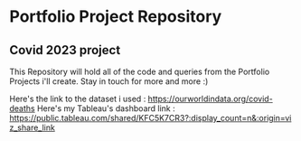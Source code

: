 # Portfolio Project Repository


## Covid 2023 project 
This Repository will hold all of the code and queries from the Portfolio Projects i'll create.
Stay in touch for more and more :)

Here's the link to the dataset i used : https://ourworldindata.org/covid-deaths
Here's my Tableau's dashboard link : https://public.tableau.com/shared/KFC5K7CR3?:display_count=n&:origin=viz_share_link
